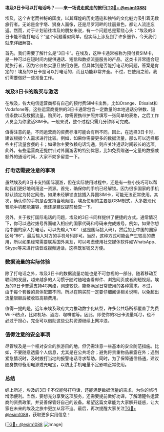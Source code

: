 **埃及3日卡可以打电话吗？——来一场说走就走的旅行[[TG💪+ @esim1088](https://t.me/s/esim1088)]**

埃及，这个古老而神秘的国度，以其辉煌的历史遗迹和独特的文化魅力吸引着无数旅行者。无论是金字塔、狮身人面像，还是尼罗河畔的壮丽景色，都让人流连忘返。然而，对于计划前往埃及的朋友来说，有一个问题总是萦绕心头：“埃及的3日卡能不能打电话？”这个问题看似简单，但实际上涉及到了许多细节，今天我们就来详细解答。

首先，我们需要了解什么是“3日卡”。在埃及，这种卡通常被称为预付费SIM卡，是一种可以在短时间内提供通话、短信和数据流量服务的产品。这类卡非常适合短期旅行者，因为它价格实惠且使用方便。但具体到是否能打电话的问题，答案是肯定的！埃及的3日卡是可以打电话的，而且功能非常齐全。不过，在使用之前，我们需要做好一些准备工作。

### 埃及3日卡的购买与激活

在埃及，各大电信运营商都有自己的预付费SIM卡出售，比如Orange、Etisalat和Vodafone等。这些运营商提供的3日卡通常包含一定数量的本地通话分钟数、短信条数以及数据流量。购买时，你需要携带护照并填写一张简单的表格，之后工作人员会为你激活SIM卡。一般来说，整个过程只需几分钟即可完成。

值得注意的是，不同运营商的资费标准可能会有所不同。因此，在选择3日卡时，建议根据个人需求进行比较。例如，如果你需要更多的数据流量，那么可以选择那些主打流量套餐的卡；如果你主要依赖电话沟通，则应关注通话时间较长的选项。此外，有些运营商还提供针对外国游客的特别优惠，比如免费赠送一定量的数据或额外的通话时间，大家不妨多留意一下。

### 打电话需要注意的事项

虽然埃及的3日卡支持国际漫游，但在实际使用过程中，还是有一些小技巧可以帮助我们更好地利用这一资源。首先，确保你的手机已经解锁。因为很多国家的手机默认锁定为特定网络，如果未经解锁直接插入异国SIM卡，可能无法正常使用。其次，确认你的手机是否支持当地频段。埃及使用的主要是GSM制式，大多数现代智能手机都能兼容，但还是建议提前检查一下。

另外，关于拨打国际电话的问题，埃及的3日卡同样提供了便捷的方式。通常情况下，你可以通过拨号界面输入相应的国家代码和号码来完成拨号。例如，如果你想给中国的家人打电话，可以先输入“00”（这是国际接入码），然后加上中国的国家区号“86”，最后输入对方的手机号码即可。当然，这种方式可能会产生较高的费用，所以如果经常需要联系国外亲友，可以考虑使用社交媒体软件如WhatsApp、Skype等来进行语音或视频通话，这样既省钱又方便。

### 数据流量的实际体验

除了打电话之外，埃及3日卡的数据流量功能也是不可忽视的一部分。随着移动互联网的发展，越来越多的人习惯于随时随地查看邮件、浏览网页或者刷短视频。埃及的3日卡普遍支持4G网络，网速较快，能够满足日常使用的各种需求。不过，由于每个套餐的具体配置不同，所以在购买前一定要仔细阅读相关说明，以免超出流量限额后被收取高额费用。

值得一提的是，近年来埃及政府大力推动数字化转型，许多公共场所都覆盖了免费Wi-Fi热点，比如机场、酒店、咖啡馆等。因此，即使你的3日卡流量耗尽，也不必过于担心，完全可以借助这些公共资源继续上网冲浪。

### 值得注意的安全事项

尽管埃及是一个相对安全的旅游目的地，但仍需注意一些基本的安全防范措施。比如，不要随意透露个人信息，尤其是在公共场合；避免将贵重物品暴露在外；遇到紧急情况时，及时拨打当地的报警电话寻求帮助。同时，为了保障通信畅通，建议随身携带备用电源或充电宝，以防止手机电量不足影响正常使用。

### 总结

综上所述，埃及的3日卡不仅能够打电话，还能满足数据流量的需求，为你的旅行增添便利。当然，要想充分享受这项服务，还需要提前做好功课，了解清楚各运营商的资费政策，并妥善保管好自己的设备。希望这篇文章能为大家解开疑惑，让大家在未来的埃及之旅中更加从容不迫。最后，再次提醒大家关注[TG💪+ @esim1088](https://t.me/s/esim1088)，获取更多实用信息！

[[TG💪+ @esim1088](https://t.me/s/esim1088) ![Image](https://i.postimg.cc/4NQfJmqS/Snipaste-2025-05-13-00-14-12.png)]